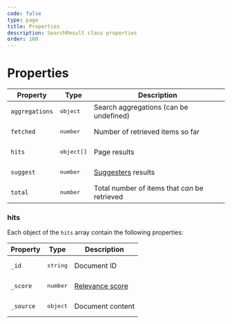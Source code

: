 ```yaml
---
code: false
type: page
title: Properties
description: SearchResult class properties
order: 100
---
```


# Properties

| Property | Type | Description |
|--- |--- |--- |
| `aggregations` | <pre>object</pre> | Search aggregations (can be undefined) |
| `fetched` | <pre>number</pre> | Number of retrieved items so far |
| `hits` | <pre>object[]</pre> | Page results |
| `suggest` | <pre>number</pre> |  [Suggesters](https://www.elastic.co/guide/en/elasticsearch/reference/7.4/search-suggesters.html) results <SinceBadge version="auto-version"/> |
| `total` | <pre>number</pre> |  Total number of items that _can_ be retrieved |

### hits

Each object of the `hits` array contain the following properties:

| Property | Type | Description |
|--- |--- |--- |
| `_id` | <pre>string</pre> | Document ID |
| `_score` | <pre>number</pre> | [Relevance score](https://www.elastic.co/guide/en/elasticsearch/guide/current/relevance-intro.html) |
| `_source` | <pre>object</pre> | Document content |
